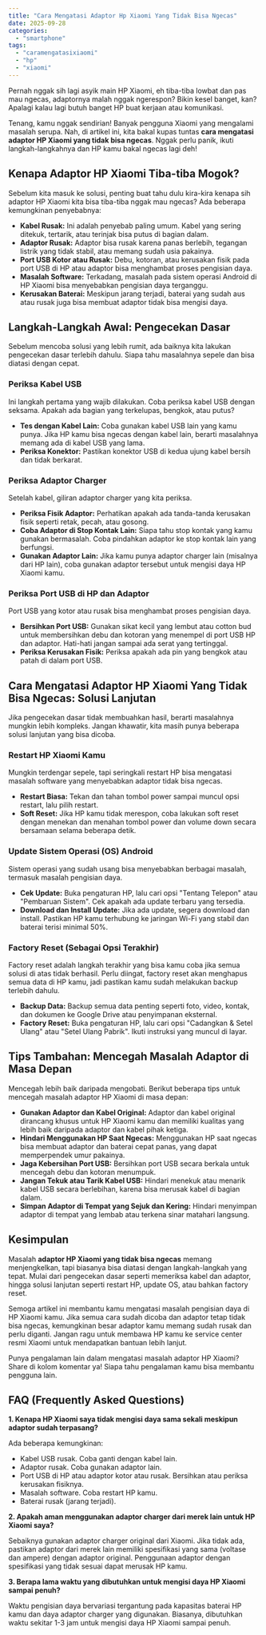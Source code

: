 ```yaml
---
title: "Cara Mengatasi Adaptor Hp Xiaomi Yang Tidak Bisa Ngecas"
date: 2025-09-28
categories: 
  - "smartphone"
tags: 
  - "caramengatasixiaomi"
  - "hp"
  - "xiaomi"
---
```


Pernah nggak sih lagi asyik main HP Xiaomi, eh tiba-tiba lowbat dan pas mau ngecas, adaptornya malah nggak ngerespon? Bikin kesel banget, kan? Apalagi kalau lagi butuh banget HP buat kerjaan atau komunikasi.

Tenang, kamu nggak sendirian! Banyak pengguna Xiaomi yang mengalami masalah serupa. Nah, di artikel ini, kita bakal kupas tuntas **cara mengatasi adaptor HP Xiaomi yang tidak bisa ngecas**. Nggak perlu panik, ikuti langkah-langkahnya dan HP kamu bakal ngecas lagi deh!

## Kenapa Adaptor HP Xiaomi Tiba-tiba Mogok?

Sebelum kita masuk ke solusi, penting buat tahu dulu kira-kira kenapa sih adaptor HP Xiaomi kita bisa tiba-tiba nggak mau ngecas? Ada beberapa kemungkinan penyebabnya:

- **Kabel Rusak:** Ini adalah penyebab paling umum. Kabel yang sering ditekuk, tertarik, atau terinjak bisa putus di bagian dalam.
- **Adaptor Rusak:** Adaptor bisa rusak karena panas berlebih, tegangan listrik yang tidak stabil, atau memang sudah usia pakainya.
- **Port USB Kotor atau Rusak:** Debu, kotoran, atau kerusakan fisik pada port USB di HP atau adaptor bisa menghambat proses pengisian daya.
- **Masalah Software:** Terkadang, masalah pada sistem operasi Android di HP Xiaomi bisa menyebabkan pengisian daya terganggu.
- **Kerusakan Baterai:** Meskipun jarang terjadi, baterai yang sudah aus atau rusak juga bisa membuat adaptor tidak bisa mengisi daya.

## Langkah-Langkah Awal: Pengecekan Dasar

Sebelum mencoba solusi yang lebih rumit, ada baiknya kita lakukan pengecekan dasar terlebih dahulu. Siapa tahu masalahnya sepele dan bisa diatasi dengan cepat.

### Periksa Kabel USB

Ini langkah pertama yang wajib dilakukan. Coba periksa kabel USB dengan seksama. Apakah ada bagian yang terkelupas, bengkok, atau putus?

- **Tes dengan Kabel Lain:** Coba gunakan kabel USB lain yang kamu punya. Jika HP kamu bisa ngecas dengan kabel lain, berarti masalahnya memang ada di kabel USB yang lama.
- **Periksa Konektor:** Pastikan konektor USB di kedua ujung kabel bersih dan tidak berkarat.

### Periksa Adaptor Charger

Setelah kabel, giliran adaptor charger yang kita periksa.

- **Periksa Fisik Adaptor:** Perhatikan apakah ada tanda-tanda kerusakan fisik seperti retak, pecah, atau gosong.
- **Coba Adaptor di Stop Kontak Lain:** Siapa tahu stop kontak yang kamu gunakan bermasalah. Coba pindahkan adaptor ke stop kontak lain yang berfungsi.
- **Gunakan Adaptor Lain:** Jika kamu punya adaptor charger lain (misalnya dari HP lain), coba gunakan adaptor tersebut untuk mengisi daya HP Xiaomi kamu.

### Periksa Port USB di HP dan Adaptor

Port USB yang kotor atau rusak bisa menghambat proses pengisian daya.

- **Bersihkan Port USB:** Gunakan sikat kecil yang lembut atau cotton bud untuk membersihkan debu dan kotoran yang menempel di port USB HP dan adaptor. Hati-hati jangan sampai ada serat yang tertinggal.
- **Periksa Kerusakan Fisik:** Periksa apakah ada pin yang bengkok atau patah di dalam port USB.

## Cara Mengatasi Adaptor HP Xiaomi Yang Tidak Bisa Ngecas: Solusi Lanjutan

Jika pengecekan dasar tidak membuahkan hasil, berarti masalahnya mungkin lebih kompleks. Jangan khawatir, kita masih punya beberapa solusi lanjutan yang bisa dicoba.

### Restart HP Xiaomi Kamu

Mungkin terdengar sepele, tapi seringkali restart HP bisa mengatasi masalah software yang menyebabkan adaptor tidak bisa ngecas.

- **Restart Biasa:** Tekan dan tahan tombol power sampai muncul opsi restart, lalu pilih restart.
- **Soft Reset:** Jika HP kamu tidak merespon, coba lakukan soft reset dengan menekan dan menahan tombol power dan volume down secara bersamaan selama beberapa detik.

### Update Sistem Operasi (OS) Android

Sistem operasi yang sudah usang bisa menyebabkan berbagai masalah, termasuk masalah pengisian daya.

- **Cek Update:** Buka pengaturan HP, lalu cari opsi "Tentang Telepon" atau "Pembaruan Sistem". Cek apakah ada update terbaru yang tersedia.
- **Download dan Install Update:** Jika ada update, segera download dan install. Pastikan HP kamu terhubung ke jaringan Wi-Fi yang stabil dan baterai terisi minimal 50%.

### Factory Reset (Sebagai Opsi Terakhir)

Factory reset adalah langkah terakhir yang bisa kamu coba jika semua solusi di atas tidak berhasil. Perlu diingat, factory reset akan menghapus semua data di HP kamu, jadi pastikan kamu sudah melakukan backup terlebih dahulu.

- **Backup Data:** Backup semua data penting seperti foto, video, kontak, dan dokumen ke Google Drive atau penyimpanan eksternal.
- **Factory Reset:** Buka pengaturan HP, lalu cari opsi "Cadangkan & Setel Ulang" atau "Setel Ulang Pabrik". Ikuti instruksi yang muncul di layar.

## Tips Tambahan: Mencegah Masalah Adaptor di Masa Depan

Mencegah lebih baik daripada mengobati. Berikut beberapa tips untuk mencegah masalah adaptor HP Xiaomi di masa depan:

- **Gunakan Adaptor dan Kabel Original:** Adaptor dan kabel original dirancang khusus untuk HP Xiaomi kamu dan memiliki kualitas yang lebih baik daripada adaptor dan kabel pihak ketiga.
- **Hindari Menggunakan HP Saat Ngecas:** Menggunakan HP saat ngecas bisa membuat adaptor dan baterai cepat panas, yang dapat memperpendek umur pakainya.
- **Jaga Kebersihan Port USB:** Bersihkan port USB secara berkala untuk mencegah debu dan kotoran menumpuk.
- **Jangan Tekuk atau Tarik Kabel USB:** Hindari menekuk atau menarik kabel USB secara berlebihan, karena bisa merusak kabel di bagian dalam.
- **Simpan Adaptor di Tempat yang Sejuk dan Kering:** Hindari menyimpan adaptor di tempat yang lembab atau terkena sinar matahari langsung.

## Kesimpulan

Masalah **adaptor HP Xiaomi yang tidak bisa ngecas** memang menjengkelkan, tapi biasanya bisa diatasi dengan langkah-langkah yang tepat. Mulai dari pengecekan dasar seperti memeriksa kabel dan adaptor, hingga solusi lanjutan seperti restart HP, update OS, atau bahkan factory reset.

Semoga artikel ini membantu kamu mengatasi masalah pengisian daya di HP Xiaomi kamu. Jika semua cara sudah dicoba dan adaptor tetap tidak bisa ngecas, kemungkinan besar adaptor kamu memang sudah rusak dan perlu diganti. Jangan ragu untuk membawa HP kamu ke service center resmi Xiaomi untuk mendapatkan bantuan lebih lanjut.

Punya pengalaman lain dalam mengatasi masalah adaptor HP Xiaomi? Share di kolom komentar ya! Siapa tahu pengalaman kamu bisa membantu pengguna lain.

## FAQ (Frequently Asked Questions)

**1\. Kenapa HP Xiaomi saya tidak mengisi daya sama sekali meskipun adaptor sudah terpasang?**

Ada beberapa kemungkinan:

- Kabel USB rusak. Coba ganti dengan kabel lain.
- Adaptor rusak. Coba gunakan adaptor lain.
- Port USB di HP atau adaptor kotor atau rusak. Bersihkan atau periksa kerusakan fisiknya.
- Masalah software. Coba restart HP kamu.
- Baterai rusak (jarang terjadi).

**2\. Apakah aman menggunakan adaptor charger dari merek lain untuk HP Xiaomi saya?**

Sebaiknya gunakan adaptor charger original dari Xiaomi. Jika tidak ada, pastikan adaptor dari merek lain memiliki spesifikasi yang sama (voltase dan ampere) dengan adaptor original. Penggunaan adaptor dengan spesifikasi yang tidak sesuai dapat merusak HP kamu.

**3\. Berapa lama waktu yang dibutuhkan untuk mengisi daya HP Xiaomi sampai penuh?**

Waktu pengisian daya bervariasi tergantung pada kapasitas baterai HP kamu dan daya adaptor charger yang digunakan. Biasanya, dibutuhkan waktu sekitar 1-3 jam untuk mengisi daya HP Xiaomi sampai penuh.
